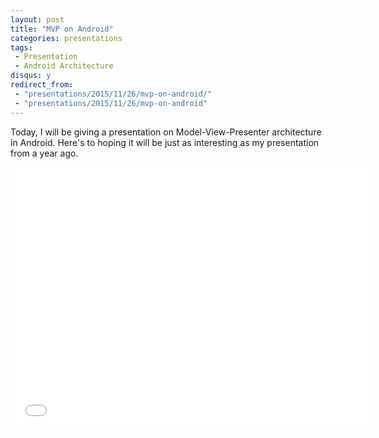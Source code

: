 ```yaml
---
layout: post
title: "MVP on Android"
categories: presentations
tags: 
 - Presentation 
 - Android Architecture
disqus: y
redirect_from: 
 - "presentations/2015/11/26/mvp-on-android/"
 - "presentations/2015/11/26/mvp-on-android"
---
```


Today, I will be giving a presentation on Model-View-Presenter architecture in Android. Here's to hoping it will be just as interesting as my presentation from a year ago.

<iframe src="//slides.com/anasambri/mvp-android/embed" width="576" height="420" scrolling="no" frameborder="0" webkitallowfullscreen mozallowfullscreen allowfullscreen></iframe>
